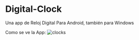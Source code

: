 # Digital-Clock
Una app de Reloj Digital Para Android, también para Windows


Como se ve la App:
![clocks](https://user-images.githubusercontent.com/101516262/180627156-20e53b51-6d7f-448a-8c52-b1a2446166b2.PNG)
